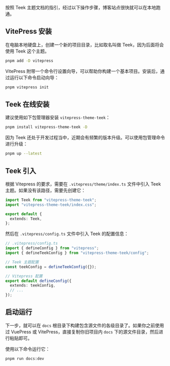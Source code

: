 按照 Teek 主题文档的指引，经过以下操作步骤，博客站点很快就可以在本地跑通。

<!-- more -->

## VitePress 安装

在电脑本地硬盘上，创建一个新的项目目录，比如取名叫做 Teek，因为后面将会使用 Teek 这个主题。

```sh
pnpm add -D vitepress
```

VitePress 附带一个命令行设置向导，可以帮助你构建一个基本项目。安装后，通过运行以下命令启动向导：

```sh
pnpm vitepress init
```

## Teek 在线安装

建议使用如下包管理器安装 `vitepress-theme-teek`：

```sh
pnpm install vitepress-theme-teek -D
```

因为 Teek 还处于开发过程当中，近期会有频繁的版本升级。可以使用包管理命令进行升级：

```sh
pnpm up --latest
```

## Teek 引入

根据 Vitepress 的要求，需要在 `.vitepress/theme/index.ts` 文件中引入 Teek 主题。如果没有该路径，需要先创建它：

```ts
import Teek from "vitepress-theme-teek";
import "vitepress-theme-teek/index.css";

export default {
  extends: Teek,
};
```

然后在 `.vitepress/config.ts` 文件中引入 Teek 的配置信息：

```ts
// .vitepress/config.ts
import { defineConfig } from "vitepress";
import { defineTeekConfig } from "vitepress-theme-teek/config";

// Teek 主题配置
const teekConfig = defineTeekConfig({});

// Vitepress 配置
export default defineConfig({
  extends: teekConfig,
  // ...
});
```

## 启动运行

下一步，就可以在 `docs` 根目录下构建包含源文件的各级目录了。如果你之前使用过 VuePress 或 VitePress，直接复制你旧项目内 `docs` 下的源文件目录，然后进行粘贴即可。

使用以下命令运行它：

```sh
pnpm run docs:dev
```
